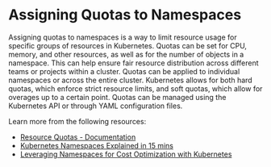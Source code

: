 # Assigning Quotas to Namespaces

Assigning quotas to namespaces is a way to limit resource usage for specific groups of resources in Kubernetes. Quotas can be set for CPU, memory, and other resources, as well as for the number of objects in a namespace. This can help ensure fair resource distribution across different teams or projects within a cluster. Quotas can be applied to individual namespaces or across the entire cluster. Kubernetes allows for both hard quotas, which enforce strict resource limits, and soft quotas, which allow for overages up to a certain point. Quotas can be managed using the Kubernetes API or through YAML configuration files.

Learn more from the following resources:

- [Resource Quotas - Documentation](https://kubernetes.io/docs/concepts/policy/resource-quotas/)
- [Kubernetes Namespaces Explained in 15 mins](https://www.youtube.com/watch?v=K3jNo4z5Jx8)
- [Leveraging Namespaces for Cost Optimization with Kubernetes](https://thenewstack.io/leveraging-namespaces-for-cost-optimization-with-kubernetes/)
